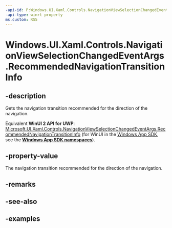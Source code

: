 ```yaml
---
-api-id: P:Windows.UI.Xaml.Controls.NavigationViewSelectionChangedEventArgs.RecommendedNavigationTransitionInfo
-api-type: winrt property
ms.custom: RS5
---
```


<!-- Property syntax.
public NavigationTransitionInfo RecommendedNavigationTransitionInfo { get; }
-->

# Windows.UI.Xaml.Controls.NavigationViewSelectionChangedEventArgs.RecommendedNavigationTransitionInfo

## -description

Gets the navigation transition recommended for the direction of the navigation.

Equivalent **WinUI 2 API for UWP**: [Microsoft.UI.Xaml.Controls.NavigationViewSelectionChangedEventArgs.RecommendedNavigationTransitionInfo](/windows/winui/api/microsoft.ui.xaml.controls.navigationviewselectionchangedeventargs.recommendednavigationtransitioninfo) (for WinUI in the [Windows App SDK](/windows/apps/windows-app-sdk/), see the **[Windows App SDK namespaces](/windows/windows-app-sdk/api/winrt/)**).

## -property-value

The navigation transition recommended for the direction of the navigation.

## -remarks

## -see-also

## -examples

